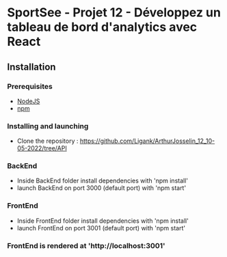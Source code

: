 # SportSee - Projet 12 - Développez un tableau de bord d'analytics avec React

## Installation

### Prerequisites

- [NodeJS](https://nodejs.org/en/)
- [npm](https://www.npmjs.com/)

### Installing and launching

- Clone the repository : https://github.com/Ligank/ArthurJosselin_12_10-05-2022/tree/API
### BackEnd

- Inside BackEnd folder install dependencies with 'npm install'
- launch BackEnd on port 3000 (default port) with 'npm start'

### FrontEnd

- Inside FrontEnd folder install dependencies with 'npm install'
- launch FrontEnd on port 3001 (default port) with 'npm start'

### FrontEnd is rendered at 'http://localhost:3001'

